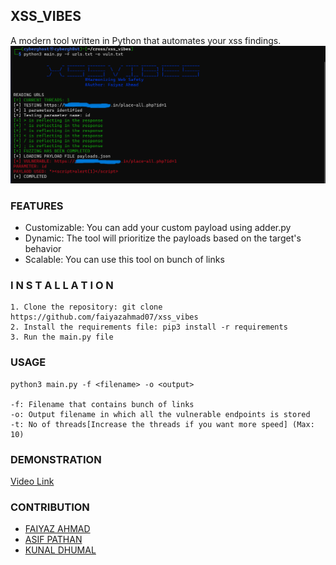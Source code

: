 ## XSS_VIBES
A modern tool written in Python that automates your xss findings.
![alt_text](xss_vibes.png)

### FEATURES

- Customizable: You can add your custom payload using adder.py
- Dynamic: The tool will prioritize the payloads based on the target's behavior
- Scalable: You can use this tool on bunch of links


### I N S T A L L A T I O N

```
1. Clone the repository: git clone https://github.com/faiyazahmad07/xss_vibes
2. Install the requirements file: pip3 install -r requirements
3. Run the main.py file
```

### USAGE
```
python3 main.py -f <filename> -o <output>

-f: Filename that contains bunch of links
-o: Output filename in which all the vulnerable endpoints is stored
-t: No of threads[Increase the threads if you want more speed] (Max: 10)
```

### DEMONSTRATION

[Video Link](https://www.youtube.com/watch?v=sAYZu5ItX90)

### CONTRIBUTION

- [FAIYAZ AHMAD](https://www.linkedin.com/in/faiyaz-ahmad-64457520b)
- [ASIF PATHAN](https://www.linkedin.com/in/asifpathan48/)
- [KUNAL DHUMAL](https://www.linkedin.com/in/kunal-dhumal-47356721a/)
